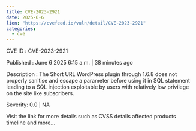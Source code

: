 ```yaml
---
title: CVE-2023-2921
date: 2025-6-6
lien: "https://cvefeed.io/vuln/detail/CVE-2023-2921"
categories:
  - cve
---
```


CVE ID : CVE-2023-2921

Published :  June 6
2025
6:15 a.m. | 38 minutes ago

Description : The Short URL WordPress plugin through 1.6.8 does not properly sanitise and escape a parameter before using it in SQL statement
leading to a SQL injection exploitable by users with relatively low privilege on the site
like subscribers.

Severity: 0.0 | NA

Visit the link for more details
such as CVSS details
affected products
timeline
and more...
